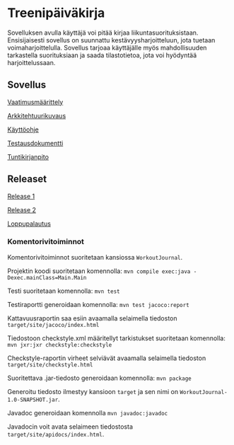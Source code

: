 # Treenipäiväkirja
Sovelluksen avulla käyttäjä voi pitää kirjaa liikuntasuorituksistaan. Ensisijaisesti sovellus on suunnattu kestävyysharjoitteluun, jota tuetaan voimaharjoittelulla. Sovellus tarjoaa käyttäjälle myös mahdollisuuden tarkastella suorituksiaan ja saada tilastotietoa, jota voi hyödyntää harjoittelussaan.

## Sovellus
[Vaatimusmäärittely](https://github.com/jp-tulijoki/ot-harjoitustyo/blob/master/dokumentaatio/vaatimusmaarittely.md)

[Arkkitehtuurikuvaus](https://github.com/jp-tulijoki/ot-harjoitustyo/blob/master/dokumentaatio/arkkitehtuuri.md)

[Käyttöohje](https://github.com/jp-tulijoki/ot-harjoitustyo/blob/master/dokumentaatio/kayttoohje.md)

[Testausdokumentti](https://github.com/jp-tulijoki/ot-harjoitustyo/blob/master/dokumentaatio/testausdokumentti.md)

[Tuntikirjanpito](https://github.com/jp-tulijoki/ot-harjoitustyo/blob/master/dokumentaatio/tuntikirjanpito.md)

## Releaset

[Release 1](https://github.com/jp-tulijoki/ot-harjoitustyo/releases/tag/v0.5)

[Release 2](https://github.com/jp-tulijoki/ot-harjoitustyo/releases/tag/v0.6)

[Loppupalautus](https://github.com/jp-tulijoki/ot-harjoitustyo/releases/tag/1.0)

### Komentorivitoiminnot

Komentorivitoiminnot suoritetaan kansiossa `WorkoutJournal`.

Projektin koodi suoritetaan komennolla:
`mvn compile exec:java -Dexec.mainClass=Main.Main`

Testi suoritetaan komennolla:
`mvn test`

Testiraportti generoidaan komennolla:
`mvn test jacoco:report`

Kattavuusraportin saa esiin avaamalla selaimella tiedoston `target/site/jacoco/index.html`

Tiedostoon checkstyle.xml määritellyt tarkistukset suoritetaan komennolla:
`mvn jxr:jxr checkstyle:checkstyle`

Checkstyle-raportin virheet selviävät avaamalla selaimella tiedoston `target/site/checkstyle.html`

Suoritettava .jar-tiedosto generoidaan komennolla:
`mvn package`

Generoitu tiedosto ilmestyy kansioon `target` ja sen nimi on `WorkoutJournal-1.0-SNAPSHOT.jar`.

Javadoc generoidaan komennolla `mvn javadoc:javadoc`

Javadocin voit avata selaimeen tiedostosta `target/site/apidocs/index.html`.

